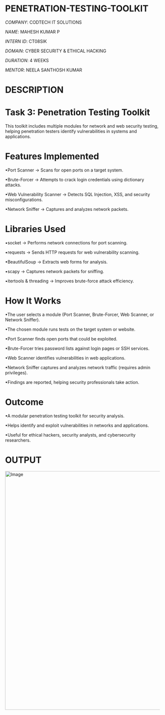 # PENETRATION-TESTING-TOOLKIT

*COMPANY*: CODTECH IT SOLUTIONS

*NAME*: MAHESH KUMAR P

*INTERN ID*: CT08SIK

*DOMAIN*: CYBER SECURITY & ETHICAL HACKING

*DURATION*: 4 WEEKS

*MENTOR*: NEELA SANTHOSH KUMAR

# DESCRIPTION

# Task 3: Penetration Testing Toolkit
This toolkit includes multiple modules for network and web security testing, helping penetration testers identify vulnerabilities in systems and applications.

# Features Implemented
•Port Scanner → Scans for open ports on a target system.

•Brute-Forcer → Attempts to crack login credentials using dictionary attacks.

•Web Vulnerability Scanner → Detects SQL Injection, XSS, and security misconfigurations.

•Network Sniffer → Captures and analyzes network packets.

# Libraries Used
•socket → Performs network connections for port scanning.

•requests → Sends HTTP requests for web vulnerability scanning.

•BeautifulSoup → Extracts web forms for analysis.

•scapy → Captures network packets for sniffing.

•itertools & threading → Improves brute-force attack efficiency.

# How It Works
•The user selects a module (Port Scanner, Brute-Forcer, Web Scanner, or Network Sniffer).

•The chosen module runs tests on the target system or website.

•Port Scanner finds open ports that could be exploited.

•Brute-Forcer tries password lists against login pages or SSH services.

•Web Scanner identifies vulnerabilities in web applications.

•Network Sniffer captures and analyzes network traffic (requires admin privileges).

•Findings are reported, helping security professionals take action.

# Outcome
•A modular penetration testing toolkit for security analysis.

•Helps identify and exploit vulnerabilities in networks and applications.

•Useful for ethical hackers, security analysts, and cybersecurity researchers.

# OUTPUT

<img width="775" alt="Image" src="https://github.com/user-attachments/assets/9c4e3619-8e6b-4bce-8c47-a9f3f18a057f" />
